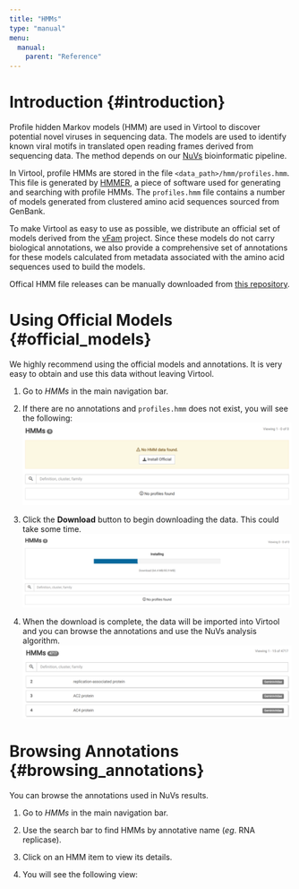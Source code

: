 ```yaml
---
title: "HMMs"
type: "manual"
menu:
  manual:
    parent: "Reference"
---
```


# Introduction {#introduction}

Profile hidden Markov models (HMM) are used in Virtool to discover potential novel viruses in sequencing data. The models are used to identify known viral motifs in translated open reading frames derived from sequencing data. The method depends on our [NuVs](https://github.com/virtool/nuvs) bioinformatic pipeline.

In Virtool, profile HMMs are stored in the file `<data_path>/hmm/profiles.hmm`. This file is generated by [HMMER](http://hmmer.org), a piece of software used for generating and searching with profile HMMs. The `profiles.hmm` file contains a number of models generated from clustered amino acid sequences sourced from GenBank.

To make Virtool as easy to use as possible, we distribute an official set of models derived from the [vFam](http://derisilab.ucsf.edu/software/vFam/) project. Since these models do not carry biological annotations, we also provide a comprehensive set of annotations for these models calculated from metadata associated with the amino acid sequences used to build the models.

Offical HMM file releases can be manually downloaded from [this repository](https://github.com/virtool/virtool-hmm).

# Using Official Models {#official_models}

We highly recommend using the official models and annotations. It is very easy to obtain and use this data without leaving Virtool.

1. Go to _HMMs_ in the main navigation bar.

2. If there are no annotations and `profiles.hmm` does not exist, you will see the following:
   !["No HMM Data Found](no_data.png)

3. Click the <i class="vtfont i-download"></i> **Download** button to begin downloading the data. This could take some time.
   !["Installing HMMs](installing.png)

4. When the download is complete, the data will be imported into Virtool and you can browse the annotations and use the NuVs analysis algorithm.
   !["Browse HMMs"](top.png)

# Browsing Annotations {#browsing_annotations}

You can browse the annotations used in NuVs results.

1. Go to _HMMs_ in the main navigation bar.

2. Use the search bar to find HMMs by annotative name (_eg_. RNA replicase).

3. Click on an HMM item to view its details.

4. You will see the following view:
